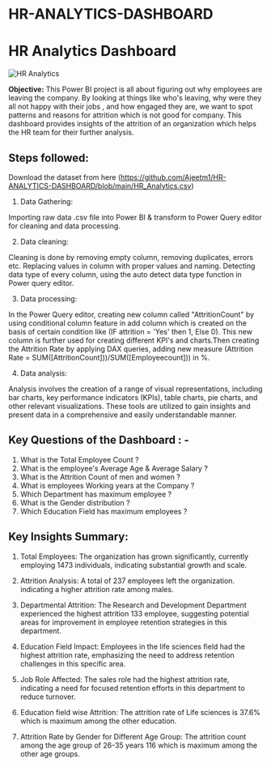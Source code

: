 # HR-ANALYTICS-DASHBOARD

# HR Analytics Dashboard


![HR Analytics](https://github.com/Ajeetm1/HR-ANALYTICS-DASHBOARD/assets/165381538/d7a46653-cd88-4d9d-a9be-696c289281c5)

**Objective:**
This Power BI project is all about figuring out why employees are leaving the company. By looking at things like who's leaving, why were they all not happy
with their jobs , and how engaged they are, we want to spot patterns and reasons for attrition which is not good for company. This dashboard provides insights of the attrition of an organization which helps the HR team for their further analysis. 

## Steps followed:
Download the dataset from here (https://github.com/Ajeetm1/HR-ANALYTICS-DASHBOARD/blob/main/HR_Analytics.csv)

1. Data Gathering:

Importing raw data .csv file into Power BI & transform to Power Query editor for cleaning and data processing.

2. Data cleaning:

Cleaning is done by removing empty column, removing duplicates, errors etc.
Replacing values in column with proper values and naming.
Detecting data type of every column, using the auto detect data type function in Power query editor.

3. Data processing:

In the Power Query editor, creating new column called "AttritionCount" by using conditional column feature in add column which is created on the basis of certain condition like (IF attrition = 'Yes' then 1, Else 0).
This new column is further used for creating different KPI's and charts.Then creating the Attrition Rate by applying DAX queries, adding new measure (Attrition Rate = SUM([AttritionCount]))/SUM([Employeecount])) in %.

4. Data analysis:

Analysis involves the creation of a range of visual representations, including bar charts, key performance indicators (KPIs), table charts, pie charts, and other relevant visualizations.
These tools are utilized to gain insights and present data in a comprehensive and easily understandable manner.


## Key Questions of the Dashboard : -
1. What is the Total Employee Count ?
2. What is the employee's Average Age & Average Salary ?
3. What is the Attrition Count of men and women ?
4. What is employees Working years at the Company ?
5. Which Department has maximum employee ?
6. What is the Gender distribution ?
7. Which Education Field has maximum employees ?


## Key Insights Summary:
1. Total Employees: The organization has grown significantly, currently employing 1473 individuals, indicating substantial growth and scale.

2. Attrition Analysis: A total of 237 employees left the organization. indicating a higher attrition rate among males.

3. Departmental Attrition: The Research and Development Department experienced the highest attrition  133 employee, suggesting potential areas for improvement in employee retention strategies in this department.

4. Education Field Impact: Employees in the life sciences field had the highest attrition rate, emphasizing the need to address retention challenges in this specific area.

5. Job Role Affected: The sales role had the highest attrition rate, indicating a need for focused retention efforts in this department to reduce turnover.

6. Education field wise Attrition: The attrition rate of Life sciences is 37.6% which is maximum among the other education.

7. Attrition Rate by Gender for Different Age Group: The attrition count among the age group of 26-35 years 116 which is maximum among the other age groups.



